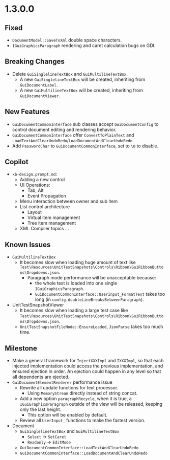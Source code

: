 # 1.3.0.0

## Fixed
- `DocumentModel::SaveToXml` double space characters.
- `IGuiGraphicsParagraph` rendering and caret calculation bugs on GDI.

## Breaking Changes
- Delete `GuiSinglelineTextBox` and `GuiMultilineTextBox`.
  - A new `GuiSinglelineTextBox` will be created, inheriting from `GuiDocumentLabel`.
  - A new `GuiMultilineTextBox` will be created, inheriting from `GuiDocumentViewer`.

## New Features
- `GuiDocumentCommonInterface` sub classes accept `GuiDocumentConfig` to control document editing and rendering behavior.
- `GuiDocumentCommonInterface` offer `ConvertToPlainText` and `LoadTextAndClearUndoRedo`/`LoadDocumentAndClearUndoRedo`
- Add `PasswordChar` to `GuiDocumentCommonInterface`, set to `\0` to disable.

## Copilot

- `kb-design.prompt.md`:
  - Adding a new control
  - UI Operations:
    - Tab, Alt
    - Event Propagation
  - Menu interaction between owner and sub item
  - List control architecture
    - Layout
    - Virtual item management
    - Tree item management
  - XML Compiler topics ...

## Known Issues

- `GuiMultilineTextBox`
  - It becomes slow when loading huge amount of text like `Test\Resources\UnitTestSnapshots\Controls\Ribbon\GuiRibbonButtons\Dropdowns.json`.
    - Paragraph mode performance will be unacceptable because:
      - the whole text is loaded into one single `IGuiGraphicsParagraph`.
      - `GuiDocumentCommonInterface::UserInput_FormatText` takes too long (in `config.doubleLineBreaksBetweenParagraph`).
- UnitTestSnapshotViewer
  - It becomes slow when loading a large test case like `Test\Resources\UnitTestSnapshots\Controls\Ribbon\GuiRibbonButtons\Dropdowns.json`.
  - `UnitTestSnapshotFileNode::EnsureLoaded`, `JsonParse` takes too much time.

## Milestone

- Make a general framework for `InjectXXXImpl` and `IXXXImpl`, so that each injected implementation could access the previous implementation, and ensured ejection in order. An ejection could happen in any level so that all dependents are ejected.
- `GuiDocumentElementRenderer` performance issue
  - Rewrite all update functions for text processor.
    - Using `MemoryStream` directly instead of string concat.
  - Add a new option `paragraphRecycle`, when it is true, a `IGuiGraphicsParagraph` outside of the view will be released, keeping only the last height.
    - This option will be enabled by default.
  - Review all `UserInput_` functions to make the fastest version.
- Document
  - `GuiSinglelineTextBox` and `GuiMultilineTextBox`
    - `Select` -> `SetCaret`
    - `Readonly` -> `EditMode`
  - `GuiDocumentCommonInterface::LoadTextAndClearUndoRedo`
  - `GuiDocumentCommonInterface::LoadDocumentAndClearUndoRedo`
